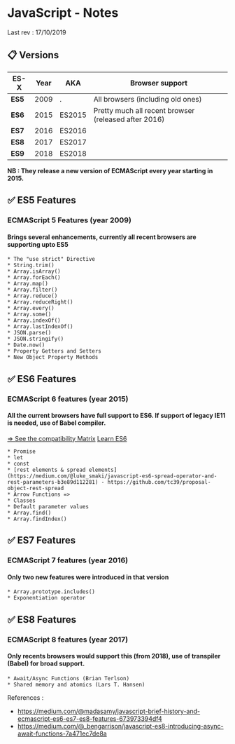 # JavaScript - Notes

Last rev : 17/10/2019

##  📋  Versions


|  ES-X | Year  |  AKA  |  Browser support  |
|---|---|---|---|
|  **ES5**  | 2009  | .  |  All browsers (including old ones) |
|  **ES6** | 2015  | ES2015  | Pretty much all recent browser (released after 2016) | 
|  **ES7** | 2016  | ES2016  | |
|  **ES8** | 2017  | ES2017  | | 
|  **ES9** | 2018  | ES2018  | | 

**NB : They release a new version of ECMAScript every year starting in 2015.**

## ✅ ES5 Features

### ECMAScript 5 Features (year 2009)
#### Brings several enhancements, currently all recent browsers are supporting upto ES5

```
* The "use strict" Directive
* String.trim()
* Array.isArray()
* Array.forEach()
* Array.map()
* Array.filter()
* Array.reduce()
* Array.reduceRight()
* Array.every()
* Array.some()
* Array.indexOf()
* Array.lastIndexOf()
* JSON.parse()
* JSON.stringify()
* Date.now()
* Property Getters and Setters
* New Object Property Methods
```

## ✅ ES6 Features
### ECMAScript 6 features (year 2015)

#### All the current browsers have full support to ES6. If support of legacy IE11 is needed, use of Babel compiler.
[ => See the compatibility Matrix](https://kangax.github.io/compat-table/es6/)
[ Learn ES6 ](https://babeljs.io/docs/en/learn)
```
* Promise
* let
* const
* [rest elements & spread elements](https://medium.com/@luke_smaki/javascript-es6-spread-operator-and-rest-parameters-b3e89d112281) - https://github.com/tc39/proposal-object-rest-spread
* Arrow Functions =>
* Classes
* Default parameter values
* Array.find()
* Array.findIndex()
```

## ✅ ES7 Features	

### ECMAScript 7 features (year 2016)
#### Only two new features were introduced in that version

```
* Array.prototype.includes()
* Exponentiation operator
```

## ✅ ES8 Features	
### ECMAScript 8 features (year 2017)
#### Only recents browsers would support this (from 2018), use of transpiler (Babel) for broad support.

```
* Await/Async Functions (Brian Terlson)
* Shared memory and atomics (Lars T. Hansen)
```


References : 
- https://medium.com/@madasamy/javascript-brief-history-and-ecmascript-es6-es7-es8-features-673973394df4
- https://medium.com/@_bengarrison/javascript-es8-introducing-async-await-functions-7a471ec7de8a
